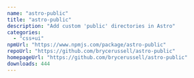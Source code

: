 ```yaml
---
name: "astro-public"
title: "astro-public"
description: "Add custom 'public' directories in Astro"
categories:
  - "css+ui"
npmUrl: "https://www.npmjs.com/package/astro-public"
repoUrl: "https://github.com/brycerussell/astro-public"
homepageUrl: "https://github.com/brycerussell/astro-public"
downloads: 444
---
```

